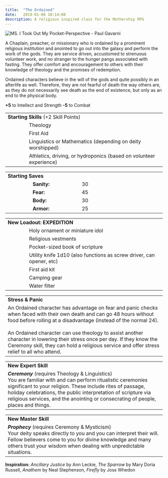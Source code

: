 ```yaml
---
title:  "The Ordained"
date:   2019-01-08 10:14:00
description: A religious inspired class for the Mothership RPG
---
```


![MS. I Took Out My Pocket-Perspective - Paul Gavarni](https://fantasyrobotfighter.github.io/assets/images/PocketPerspective.png)

A Chaplain, preacher, or missionary who is ordained by a prominent religious institution and anointed to go out into the galaxy and perform the work of the gods. They are service driven, accustomed to strenuous volunteer work, and no stranger to the hunger pangs associated with fasting. They offer comfort and encouragement to others with their knowledge of theology and the promises of redemption.

Ordained characters believe in the will of the gods and quite possibly in an afterlife as well. Therefore, they are not fearful of death the way others are, as they do not necessarily see death as the end of existence, but only as an end to the physical body. 

**+5** to Intellect and Strength **-5** to Combat

<table>
	<tr>
		<td colspan="2" width="530" padding="2px"><b>Starting Skills</b> (+2 Skill Points)
		</td>
	</tr>
	<tr>
		<td width="60" padding="2px"><b> </b>
		</td>
		<td width="470" padding="2px">Theology
		</td>
	</tr>
	<tr>
		<td width="60" padding="2px"><b> </b>
		</td>
		<td width="470" padding="2px">First Aid
		</td>
	</tr>
	<tr>
		<td width="60" padding="2px"><b> </b>
		</td>
		<td width="470" padding="2px">Linguistics or Mathematics (depending on deity worshipped)
		</td>
	</tr>
	<tr>
		<td width="60" padding="2px"><b> </b>
		</td>
		<td width="470" padding="2px">Athletics, driving, or hydroponics (based on volunteer experience)
		</td>
	</tr>

</table>

<table>
	<tr>
		<td colspan="3" width="530" padding="2px"><b>Starting Saves</b>
		</td>
	</tr>
	<tr>
		<td width="60" padding="2px"><b> </b>
		</td>
		<td width="130" padding="2px"><b>Sanity: </b>
		</td>
		<td width="240" padding="2px"> 30
		</td>
	</tr>
	<tr>
		<td width="60" padding="2px"><b> </b>
		</td>
		<td width="130" padding="2px"><b>Fear: </b>
		</td>
		<td width="240" padding="2px"> 45
		</td>
	</tr>
	<tr>
		<td width="60" padding="2px"><b> </b>
		</td>
		<td width="130" padding="2px"><b>Body: </b>
		</td>
		<td width="240" padding="2px"> 30
		</td>
	</tr>
	<tr>
		<td width="60" padding="2px"><b> </b>
		</td>
		<td width="130" padding="2px"><b>Armor: </b>
		</td>
		<td width="240" padding="2px"> 25
		</td>
	</tr>
</table>

<table>
	<tr>
		<td colspan="2" width="530" padding="2px"><b>New Loadout: EXPEDITION</b>
		</td>
	</tr>
	<tr>
		<td width="60" padding="2px"><b> </b>
		</td>
		<td width="470" padding="2px">Holy ornament or miniature idol
		</td>
	</tr>
	<tr>
		<td width="60" padding="2px"><b> </b>
		</td>
		<td width="470" padding="2px">Religious vestments
		</td>
	</tr>
	<tr>
		<td width="60" padding="2px"><b> </b>
		</td>
		<td width="470" padding="2px">Pocket-sized book of scripture
		</td>
	</tr>
	<tr>
		<td width="60" padding="2px"><b> </b>
		</td>
		<td width="470" padding="2px">Utility knife 1d10 (also functions as screw driver, can opener, etc)
		</td>
	</tr>
	<tr>
		<td width="60" padding="2px"><b> </b>
		</td>
		<td width="470" padding="2px">First aid kit
		</td>
	</tr>
	<tr>
		<td width="60" padding="2px"><b> </b>
		</td>
		<td width="470" padding="2px">Camping gear
		</td>
	</tr>
	<tr>
		<td width="60" padding="2px"><b> </b>
		</td>
		<td width="470" padding="2px">Water filter
		</td>
	</tr>
</table>

<table>
	<tr>
		<td width="530" padding="2px"><b>Stress &amp; Panic</b>
		</td>
	</tr>
	<tr>
		<td width="530" padding="2px">
		An Ordained character has advantage on fear and panic checks when faced with their own death and can go 48 hours without food before rolling at a disadvantage (instead of the normal 24).
		<br /><br />
		An Ordained character can use theology to assist another character in lowering their stress once per day. If they know the Ceremony skill, they can hold a religious service and offer stress relief to all who attend.
		</td>
	</tr>
</table>

<table>
	<tr>
		<td width="530" padding="2px"><b>New Expert Skill</b>
		</td>
	</tr>
	<tr>
		<td width="530" padding="2px">
		<b><i>Ceremony</i></b> (requires Theology & Linguistics)
		<br />
		You are familiar with and can perform ritualistic ceremonies significant to your religion. These include rites of passage, holiday celebrations, the public interpretation of scripture via religious services, and the anointing or consecrating of people, places and things.
		</td>
	</tr>
</table>

<table>
	<tr>
		<td width="530" padding="2px"><b>New Master Skill</b>
		</td>
	</tr>
	<tr>
		<td width="530" padding="2px">
		<b><i>Prophecy</i></b> (requires Ceremony & Mysticism)
		<br />
		Your deity speaks directly to you and you can interpret their will. Fellow believers come to you for divine knowledge and many others trust your wisdom when dealing with unpredictable situations.
		</td>
	</tr>
</table>

**Inspiration:**
_Ancillary Justice_ by Ann Leckie, _The Sparrow_ by Mary Doria Russell, _Anathem_ by Neal Stephenson, _Firefly_ by Joss Whedon

<script type="application/ld+json">
{ "@context": "https://schema.org", 
 "@type": "BlogPosting",
 "headline": "The Ordained",
 "alternativeHeadline": "A religious inspired class for the Mothership RPG",
 "image": "https://www.fantasyrobotfighter.com/assets/images/PocketPerspective.pngg",
 "genre": "CreativeWork", 
 "keywords": "Mothership Class RPG Ordained", 
 "wordcount": "344",
 "publisher": [
 	{	"@type": "Organization",
        "name": "Fantasy Robot Fighter",
    } ]
 "url": "http://www.fantasyrobotfighter.com",
 "datePublished": "2019-01-08",
 "dateCreated": "2019-01-08",
 "dateModified": "2019-01-08",
 "description": "The Ordained: A religious class for the Mothership RPG",
 "articleBody": "A Chaplain, preacher, or missionary who is ordained by a prominent religious institution and anointed to go out into the galaxy and perform the work of the gods. They are service driven, accustomed to strenuous volunteer work, and no stranger to the hunger pangs associated with fasting. They offer comfort and encouragement to others with their knowledge of theology and the promises of redemption.",
   "author": {
    "@type": "Person",
    "name": "Ryan Buller"
  }
 }
</script>

[jekyll-gh]: https://github.com/mojombo/jekyll
[jekyll]:    http://jekyllrb.com
